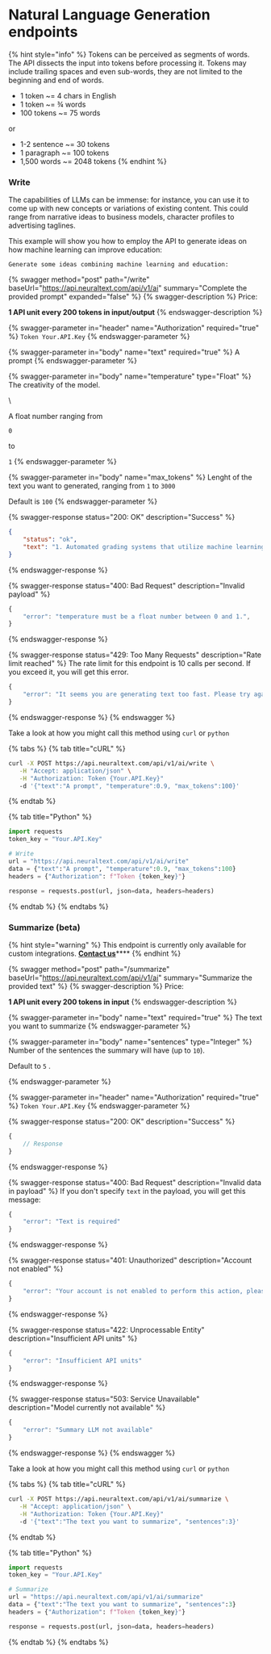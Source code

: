 # Natural Language Generation endpoints

{% hint style="info" %}
Tokens can be perceived as segments of words. The API dissects the input into tokens before processing it. Tokens may include trailing spaces and even sub-words, they are not limited to the beginning and end of words.

* 1 token \~= 4 chars in English
* 1 token \~= ¾ words
* 100 tokens \~= 75 words

or

* 1-2 sentence \~= 30 tokens
* 1 paragraph \~= 100 tokens
* 1,500 words \~= 2048 tokens
{% endhint %}

### Write

The capabilities of LLMs can be immense: for instance, you can use it to come up with new concepts or variations of existing content. This could range from narrative ideas to business models, character profiles to advertising taglines.&#x20;

This example will show you how to employ the API to generate ideas on how machine learning can improve education:

```
Generate some ideas combining machine learning and education:
```

{% swagger method="post" path="/write" baseUrl="https://api.neuraltext.com/api/v1/ai" summary="Complete the provided prompt" expanded="false" %}
{% swagger-description %}
Price: 

**1 API unit every 200 tokens in input/output**
{% endswagger-description %}

{% swagger-parameter in="header" name="Authorization" required="true" %}
`Token Your.API.Key`
{% endswagger-parameter %}

{% swagger-parameter in="body" name="text" required="true" %}
A prompt
{% endswagger-parameter %}

{% swagger-parameter in="body" name="temperature" type="Float" %}
The creativity of the model.

\


A float number ranging from 

`0`

 to 

`1`
{% endswagger-parameter %}

{% swagger-parameter in="body" name="max_tokens" %}
Lenght of the text you want to generated, ranging from `1` to `3000`

Default is `100`
{% endswagger-parameter %}

{% swagger-response status="200: OK" description="Success" %}
```json
{
    "status": "ok",
    "text": "1. Automated grading systems that utilize machine learning to quickly and accurately grade student assignments.\n2. Adaptive learning systems that use machine learning algorithms to tailor educational content to individual students.\n3. Using machine learning to detect early warning signs of academic problems and intervene with personalized support."
}
```
{% endswagger-response %}

{% swagger-response status="400: Bad Request" description="Invalid payload" %}
```javascript
{
    "error": "temperature must be a float number between 0 and 1.",
}
```
{% endswagger-response %}

{% swagger-response status="429: Too Many Requests" description="Rate limit reached" %}
The rate limit for this endpoint is 10 calls per second. If you exceed it, you will get this error.

```javascript
{
    "error": "It seems you are generating text too fast. Please try again in a few moments."
}
```
{% endswagger-response %}
{% endswagger %}

Take a look at how you might call this method using `curl` or `python`

{% tabs %}
{% tab title="cURL" %}
```bash
curl -X POST https://api.neuraltext.com/api/v1/ai/write \
   -H "Accept: application/json" \
   -H "Authorization: Token {Your.API.Key}"
   -d '{"text":"A prompt", "temperature":0.9, "max_tokens":100}'
```
{% endtab %}

{% tab title="Python" %}
```python
import requests
token_key = "Your.API.Key"

# Write
url = "https://api.neuraltext.com/api/v1/ai/write"
data = {"text":"A prompt", "temperature":0.9, "max_tokens":100}
headers = {"Authorization": f"Token {token_key}"}

response = requests.post(url, json=data, headers=headers)
```
{% endtab %}
{% endtabs %}

### Summarize (beta)&#x20;

{% hint style="warning" %}
This endpoint is currently only available for custom integrations. [**Contact us**](mailto:humans@neuraltext.com)****
{% endhint %}

{% swagger method="post" path="/summarize" baseUrl="https://api.neuraltext.com/api/v1/ai" summary="Summarize the provided text" %}
{% swagger-description %}
Price: 

**1 API unit every 200 tokens in input**
{% endswagger-description %}

{% swagger-parameter in="body" name="text" required="true" %}
The text you want to summarize
{% endswagger-parameter %}

{% swagger-parameter in="body" name="sentences" type="Integer" %}
Number of the sentences the summary will have (up to `10`).

Default to `5` .


{% endswagger-parameter %}

{% swagger-parameter in="header" name="Authorization" required="true" %}
`Token Your.API.Key`
{% endswagger-parameter %}

{% swagger-response status="200: OK" description="Success" %}
```javascript
{
    // Response
}
```
{% endswagger-response %}

{% swagger-response status="400: Bad Request" description="Invalid data in payload" %}
If you don't specify `text` in the payload, you will get this message:

```javascript
{
    "error": "Text is required"
}
```
{% endswagger-response %}

{% swagger-response status="401: Unauthorized" description="Account not enabled" %}
```javascript
{
    "error": "Your account is not enabled to perform this action, please contact us."
}
```
{% endswagger-response %}

{% swagger-response status="422: Unprocessable Entity" description="Insufficient API units" %}
```javascript
{
    "error": "Insufficient API units"
}
```
{% endswagger-response %}

{% swagger-response status="503: Service Unavailable" description="Model currently not available" %}
```javascript
{
    "error": "Summary LLM not available"
}
```
{% endswagger-response %}
{% endswagger %}

Take a look at how you might call this method using `curl` or `python`

{% tabs %}
{% tab title="cURL" %}
```bash
curl -X POST https://api.neuraltext.com/api/v1/ai/summarize \
   -H "Accept: application/json" \
   -H "Authorization: Token {Your.API.Key}"
   -d '{"text":"The text you want to summarize", "sentences":3}'
```
{% endtab %}

{% tab title="Python" %}
```python
import requests
token_key = "Your.API.Key"

# Summarize
url = "https://api.neuraltext.com/api/v1/ai/summarize"
data = {"text":"The text you want to summarize", "sentences":3}
headers = {"Authorization": f"Token {token_key}"}

response = requests.post(url, json=data, headers=headers)
```
{% endtab %}
{% endtabs %}
